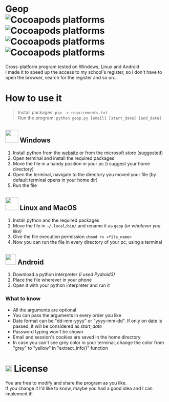 # Geop<br>![Cocoapods platforms](https://img.shields.io/badge/Platform-Windows-blue) ![Cocoapods platforms](https://img.shields.io/badge/Platform-Linux-yellow) ![Cocoapods platforms](https://img.shields.io/badge/Platform-Android-green) ![Cocoapods platforms](https://img.shields.io/badge/Platform-MacOS-red)
Cross-platform program tested on Windows, Linux and Android<br>
I made it to speed up the access to my school's register, so i don't have to open the browser, search for the register and so on...

# How to use it
>Install packages: `pip -r requirements.txt`<br>
>Run the program:  `python geop.py [email] [start_date] [end_date]`
## <img src="https://1000marcas.net/wp-content/uploads/2019/12/Windows-Logo-1.png" width=40> **Windows**
1. Install python from the [website](https://www.python.org/downloads/) or from the microsoft store (suggested)
2. Open terminal and install the required packages
3. Move the file in a handy position in your pc (i suggest your home directory)
4. Open the terminal, navigate to the directory you moved your file (by default terminal opens in your home dir)
5. Run the file

## <img src="https://logos-world.net/wp-content/uploads/2020/09/Linux-Logo.png" width=40> **Linux and MacOS**
1. Install python and the required packages
2. Move the file in `~/.local/bin/` and rename it as `geop` *(or whatever you like)*
3. Give the file execution permission `chmod +x <file_name>`
4. Now you can run the file in every directory of your pc, using a terminal

## <img src="https://cdn.freebiesupply.com/logos/thumbs/2x/android-logo.png" width=33> **Android**
1. Download a python interpreter *(I used Pydroid3)*
2. Place the file wherever in your phone
3. Open it with your python interpreter and run it

### What to know
- All the arguments are optional
- You can pass the arguments in every order you like
- Date format can be "dd-mm-yyyy" or "yyyy-mm-dd". If only on date is passed, it will be considered as *start_date*
- Password typing won't be shown
- Email and session's cookies are saved in the home directory
- In case you can't see grey color in your terminal, change the color from "grey" to "yellow" in "extract_info()" function

# <img src="https://cdn.icon-icons.com/icons2/317/PNG/512/key-icon_34404.png" width=20>  License
You are free to modify and share the program as you like.<br>
If you change it I'd like to know, maybe you had a good idea and I can implement it!